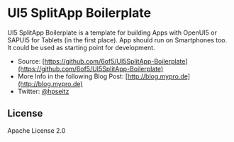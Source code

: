 # UI5 SplitApp Boilerplate

UI5 SplitApp Boilerplate is a template for building Apps with OpenUI5 or SAPUI5 for 
Tablets (in the first place). App should run on Smartphones too. It could be used
as starting point for development.

* Source: [https://github.com/6of5/UI5SplitApp-Boilerplate](https://github.com/6of5/UI5SplitApp-Boilerplate)
* More Info in the following Blog Post: [http://blog.mypro.de](http://blog.mypro.de)
* Twitter: [@hpseitz](http://twitter.com/hpseitz)

## License
Apache License 2.0